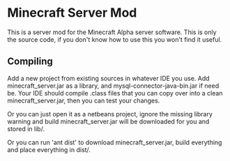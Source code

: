 Minecraft Server Mod
====================
This is a server mod for the Minecraft Alpha server software. This is only the source code, if you don't know how to use this you won't find it useful.

Compiling
---------
Add a new project from existing sources in whatever IDE you use. Add minecraft_server.jar as a library, and mysql-connector-java-bin.jar if need be. Your IDE should compile .class files that you can copy over into a clean minecraft_server.jar, then you can test your changes.

Or you can just open it as a netbeans project, ignore the missing library warning and build minecraft_server.jar will be downloaded for you and stored in lib/.

Or you can run 'ant dist' to download minecraft_server.jar, build everything and place everything in dist/.